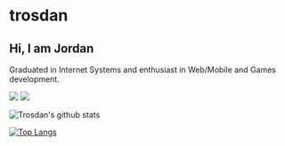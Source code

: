 # trosdan

## Hi, I am Jordan
Graduated in Internet Systems and enthusiast in Web/Mobile and Games development.


<a href="https://www.instagram.com/trosdan/"><img src="https://img.shields.io/badge/Instagram-E4405F?style=for-the-badge&logo=instagram&logoColor=white"></a>
<a href="https://br.linkedin.com/in/jordandossantosoliveira"><img src="https://img.shields.io/badge/LinkedIn-0077B5?style=for-the-badge&logo=linkedin&logoColor=white"></a>

![Trosdan's github stats](https://github-readme-stats.vercel.app/api?username=trosdan&show_icons=true)

[![Top Langs](https://github-readme-stats.vercel.app/api/top-langs/?username=trosdan&layout=compact)](https://github.com/anuraghazra/github-readme-stats)
